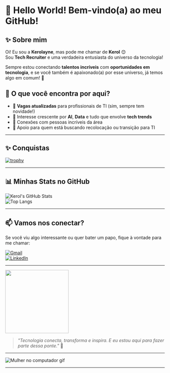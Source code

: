 # 👋 Hello World! Bem-vindo(a) ao meu GitHub!

## ✨ **Sobre mim**

Oi! Eu sou a **Kerolayne**, mas pode me chamar de **Kerol** 😊  
Sou **Tech Recruiter** e uma verdadeira entusiasta do universo da tecnologia!  

Sempre estou conectando **talentos incríveis** com **oportunidades em tecnologia**, e se você também é apaixonado(a) por esse universo, já temos algo em comum! 💜

## 💼 O que você encontra por aqui?

- 📣 **Vagas atualizadas** para profissionais de TI (sim, sempre tem novidade!)
- 🤖 Interesse crescente por **AI**, **Data** e tudo que envolve **tech trends**
- 🤝 Conexões com pessoas incríveis da área
- 🚀 Apoio para quem está buscando recolocação ou transição para TI

---

## ✨ Conquistas

[![trophy](https://github-profile-trophy.vercel.app/?username=kerol-barros&theme=gruvbox&no-frame=true&column=4&row=1)](https://github.com/ryo-ma/github-profile-trophy)

---

## 📊 Minhas Stats no GitHub

![Kerol's GitHub Stats](https://github-readme-stats.vercel.app/api?username=kerol-barros&show_icons=true&theme=tokyonight)  
![Top Langs](https://github-readme-stats.vercel.app/api/top-langs/?username=kerol-barros&layout=compact&theme=tokyonight)

---

## 📫 Vamos nos conectar?

Se você viu algo interessante ou quer bater um papo, fique à vontade para me chamar:

[![Gmail](https://img.shields.io/badge/Gmail-D14836?style=for-the-badge&logo=gmail&logoColor=white)](mailto:kerolayne.barros@dqrtech.com.br)  
[![LinkedIn](https://img.shields.io/badge/-LinkedIn-%230077B5?style=for-the-badge&logo=linkedin&logoColor=white)](https://www.linkedin.com/in/kerolayne-barros/)

---

<img src="https://badges.devskiller.com/badges/4sDRLPn1nWVk9laCUjqkTW.png" width="200" />

> _"Tecnologia conecta, transforma e inspira. E eu estou aqui para fazer parte dessa ponte."_ 🚀

---

![Mulher no computador gif](https://media.giphy.com/media/L8K62iTDkzGX6/giphy.gif)

---
